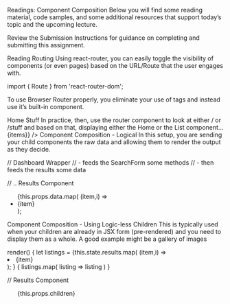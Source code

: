 Readings: Component Composition
Below you will find some reading material, code samples, and some additional resources that support today’s topic and the upcoming lecture.

Review the Submission Instructions for guidance on completing and submitting this assignment.

Reading
Routing
Using react-router, you can easily toggle the visibility of components (or even pages) based on the URL/Route that the user engages with.

import { Route } from 'react-router-dom';

To use Browser Router properly, you eliminate your use of <a> tags and instead use it’s built-in <Link> component.

<Link to="/">Home</Link>
<Link to="/stuff">Stuff</Link>
In practice, then, use the router component to look at either / or /stuff and based on that, displaying either the Home or the List component…

 <Route exact path="/" component={Home} />
 <Route exact path="/stuff" render={() => <List>{items}</List>} />
Component Composition - Logical
In this setup, you are sending your child components the raw data and allowing them to render the output as they decide.


// Dashboard Wrapper
//  - feeds the SearchForm some methods
//  - then feeds the results some data

<Dashboard>
  <SearchForm handler={this.doTheSearch} />
  <Results data={this.state.results} />
</Dashboard>

// .. Results Component
<ul>
  {this.props.data.map( (item,i) => <li key={i}>{item}</li> );
</ul>

Component Composition - Using Logic-less Children
This is typically used when your children are already in JSX form (pre-rendered) and you need to display them as a whole. A good example might be a gallery of images

<Dashboard>
  render() {
    let listings = {this.state.results.map( (item,i) => <li key={i}>{item}</li> );
  }
  <SearchForm handler={this.doTheSearch} />
  <Results>
    { listings.map( listing => listing ) }
  </Results>
</Dashboard>

// Results Component

<ul>
  {this.props.children}
</ul>
